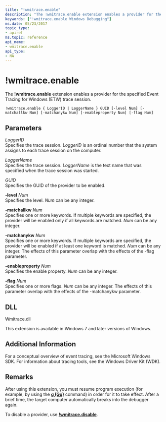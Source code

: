 ```yaml
---
title: "!wmitrace.enable"
description: "The !wmitrace.enable extension enables a provider for the specified Event Tracing for Windows (ETW) trace session."
keywords: ["!wmitrace.enable Windows Debugging"]
ms.date: 05/23/2017
topic_type:
- apiref
ms.topic: reference
api_name:
- wmitrace.enable
api_type:
- NA
---
```


# !wmitrace.enable

The **!wmitrace.enable** extension enables a provider for the specified Event Tracing for Windows (ETW) trace session.

```dbgcmd
!wmitrace.enable { LoggerID | LoggerName } GUID [-level Num] [-matchallkw Num] [-matchanykw Num] [-enableproperty Num] [-flag Num] 
```

## Parameters

<span id="_______LoggerID______"></span><span id="_______loggerid______"></span><span id="_______LOGGERID______"></span> *LoggerID*   
Specifies the trace session. *LoggerID* is an ordinal number that the system assigns to each trace session on the computer.

<span id="_______LoggerName______"></span><span id="_______loggername______"></span><span id="_______LOGGERNAME______"></span> *LoggerName*   
Specifies the trace session. *LoggerName* is the text name that was specified when the trace session was started.

<span id="_______GUID______"></span><span id="_______guid______"></span> *GUID*   
Specifies the GUID of the provider to be enabled.

<span id="_______-level_______Num______"></span><span id="_______-level_______num______"></span><span id="_______-LEVEL_______NUM______"></span> **-level** *Num*   
Specifies the level. *Num* can be any integer.

<span id="_______-matchallkw_______Num______"></span><span id="_______-matchallkw_______num______"></span><span id="_______-MATCHALLKW_______NUM______"></span> **-matchallkw** *Num*   
Specifies one or more keywords. If multiple keywords are specified, the provider will be enabled only if all keywords are matched. *Num* can be any integer.

<span id="_______-matchanykw_______Num______"></span><span id="_______-matchanykw_______num______"></span><span id="_______-MATCHANYKW_______NUM______"></span> **-matchanykw** *Num*   
Specifies one or more keywords. If multiple keywords are specified, the provider will be enabled if at least one keyword is matched. *Num* can be any integer. The effects of this parameter overlap with the effects of the -flag parameter.

<span id="_______-enableproperty_______Num______"></span><span id="_______-enableproperty_______num______"></span><span id="_______-ENABLEPROPERTY_______NUM______"></span> **-enableproperty** *Num*   
Specifies the enable property. *Num* can be any integer.

<span id="_______-flag_______Num______"></span><span id="_______-flag_______num______"></span><span id="_______-FLAG_______NUM______"></span> **-flag** *Num*   
Specifies one or more flags. *Num* can be any integer. The effects of this parameter overlap with the effects of the -matchanykw parameter.

## DLL

Wmitrace.dll

This extension is available in Windows 7 and later versions of Windows.

## Additional Information

For a conceptual overview of event tracing, see the Microsoft Windows SDK. For information about tracing tools, see the Windows Driver Kit (WDK).

## Remarks

After using this extension, you must resume program execution (for example, by using the [**g (Go)**](g--go-.md) command) in order for it to take effect. After a brief time, the target computer automatically breaks into the debugger again.

To disable a provider, use [**!wmitrace.disable**](-wmitrace-disable.md).

